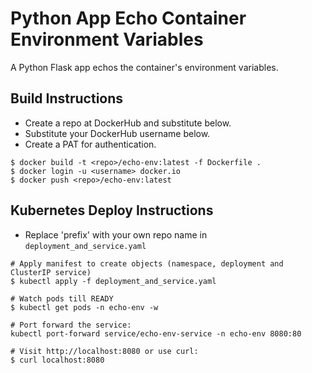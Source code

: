 # Python App Echo Container Environment Variables

A Python Flask app echos the container's environment variables.

## Build Instructions

- Create a repo at DockerHub and substitute below.
- Substitute your DockerHub username below.
- Create a PAT for authentication.

```
$ docker build -t <repo>/echo-env:latest -f Dockerfile .
$ docker login -u <username> docker.io
$ docker push <repo>/echo-env:latest
```

## Kubernetes Deploy Instructions

- Replace 'prefix' with your own repo name in `deployment_and_service.yaml`

```
# Apply manifest to create objects (namespace, deployment and ClusterIP service)
$ kubectl apply -f deployment_and_service.yaml

# Watch pods till READY
$ kubectl get pods -n echo-env -w

# Port forward the service:
kubectl port-forward service/echo-env-service -n echo-env 8080:80

# Visit http://localhost:8080 or use curl:
$ curl localhost:8080
```
